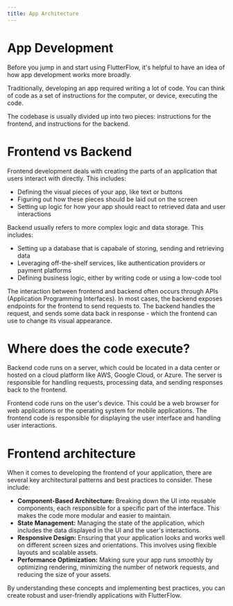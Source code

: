 ```yaml
---
title: App Architecture
---
```


# App Development

Before you jump in and start using FlutterFlow, it's helpful to have an idea of how app development works more broadly. 

Traditionally, developing an app required writing a lot of code. You can think of code as a set of instructions for the computer, or device, executing the code. 

The codebase is usually divided up into two pieces: instructions for the frontend, and instructions for the backend. 

# Frontend vs Backend

Frontend development deals with creating the parts of an application that users interact with directly. 
This includes:

- Defining the visual pieces of your app, like text or buttons
- Figuring out how these pieces should be laid out on the screen
- Setting up logic for how your app should react to retrieved data and user interactions

Backend usually refers to more complex logic and data storage. This includes:

- Setting up a database that is capabale of storing, sending and retrieving data
- Leveraging off-the-shelf services, like authentication providers or payment platforms
- Defining business logic, either by writing code or using a low-code tool


The interaction between frontend and backend often occurs through APIs (Application Programming Interfaces). 
In most cases, the backend exposes endpoints for the frontend to send requests to. 
The backend handles the request, and sends some data back in response - which the frontend can use to change its visual appearance. 


# Where does the code execute?

Backend code runs on a server, which could be located in a data center or hosted on a cloud platform like AWS, Google Cloud, or Azure. The server is responsible for handling requests, processing data, and sending responses back to the frontend.

Frontend code runs on the user's device. This could be a web browser for web applications or the operating system for mobile applications. The frontend code is responsible for displaying the user interface and handling user interactions.


# Frontend architecture 

When it comes to developing the frontend of your application, there are several key architectural patterns and best practices to consider. These include:

- **Component-Based Architecture:** Breaking down the UI into reusable components, each responsible for a specific part of the interface. This makes the code more modular and easier to maintain.
- **State Management:** Managing the state of the application, which includes the data displayed in the UI and the user's interactions.
- **Responsive Design:** Ensuring that your application looks and works well on different screen sizes and orientations. This involves using flexible layouts and scalable assets.
- **Performance Optimization:** Making sure your app runs smoothly by optimizing rendering, minimizing the number of network requests, and reducing the size of your assets.


By understanding these concepts and implementing best practices, you can create robust and user-friendly applications with FlutterFlow.
